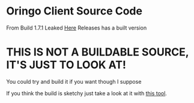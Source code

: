 # Oringo Client Source Code
From Build 1.7.1 Leaked [Here](https://github.com/Legoman321/OringoClient)
Releases has a built version

# THIS IS NOT A BUILDABLE SOURCE, IT'S JUST TO LOOK AT!
You could try and build it if you want though I suppose  

If you think the build is sketchy just take a look at it with [this tool](http://java-decompiler.github.io/).
